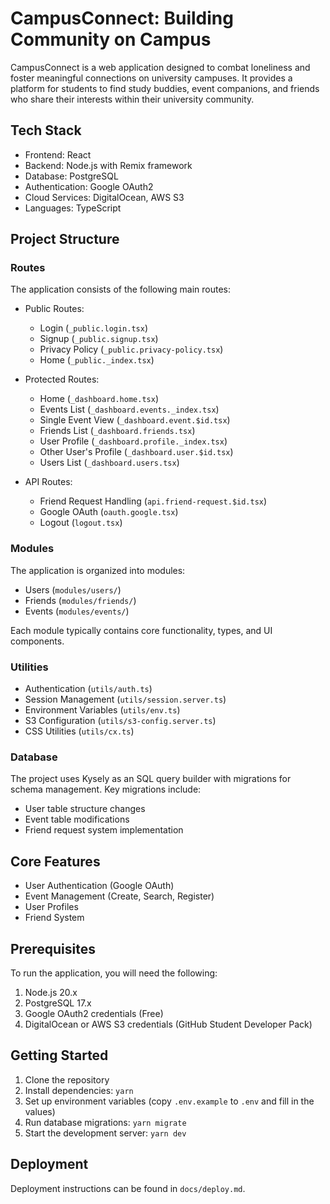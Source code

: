 # CampusConnect: Building Community on Campus

CampusConnect is a web application designed to combat loneliness and foster
meaningful connections on university campuses. It provides a platform for
students to find study buddies, event companions, and friends who share their
interests within their university community.

## Tech Stack

-   Frontend: React
-   Backend: Node.js with Remix framework
-   Database: PostgreSQL
-   Authentication: Google OAuth2
-   Cloud Services: DigitalOcean, AWS S3
-   Languages: TypeScript

## Project Structure

### Routes

The application consists of the following main routes:

-   Public Routes:

    -   Login (`_public.login.tsx`)
    -   Signup (`_public.signup.tsx`)
    -   Privacy Policy (`_public.privacy-policy.tsx`)
    -   Home (`_public._index.tsx`)

-   Protected Routes:

    -   Home (`_dashboard.home.tsx`)
    -   Events List (`_dashboard.events._index.tsx`)
    -   Single Event View (`_dashboard.event.$id.tsx`)
    -   Friends List (`_dashboard.friends.tsx`)
    -   User Profile (`_dashboard.profile._index.tsx`)
    -   Other User's Profile (`_dashboard.user.$id.tsx`)
    -   Users List (`_dashboard.users.tsx`)

-   API Routes:
    -   Friend Request Handling (`api.friend-request.$id.tsx`)
    -   Google OAuth (`oauth.google.tsx`)
    -   Logout (`logout.tsx`)

### Modules

The application is organized into modules:

-   Users (`modules/users/`)
-   Friends (`modules/friends/`)
-   Events (`modules/events/`)

Each module typically contains core functionality, types, and UI components.

### Utilities

-   Authentication (`utils/auth.ts`)
-   Session Management (`utils/session.server.ts`)
-   Environment Variables (`utils/env.ts`)
-   S3 Configuration (`utils/s3-config.server.ts`)
-   CSS Utilities (`utils/cx.ts`)

### Database

The project uses Kysely as an SQL query builder with migrations for schema
management. Key migrations include:

-   User table structure changes
-   Event table modifications
-   Friend request system implementation

## Core Features

-   User Authentication (Google OAuth)
-   Event Management (Create, Search, Register)
-   User Profiles
-   Friend System

## Prerequisites

To run the application, you will need the following:

1.  Node.js 20.x
2.  PostgreSQL 17.x
3.  Google OAuth2 credentials (Free)
4.  DigitalOcean or AWS S3 credentials (GitHub Student Developer Pack)

## Getting Started

1. Clone the repository
2. Install dependencies: `yarn`
3. Set up environment variables (copy `.env.example` to `.env` and fill in the
   values)
4. Run database migrations: `yarn migrate`
5. Start the development server: `yarn dev`

## Deployment

Deployment instructions can be found in `docs/deploy.md`.
